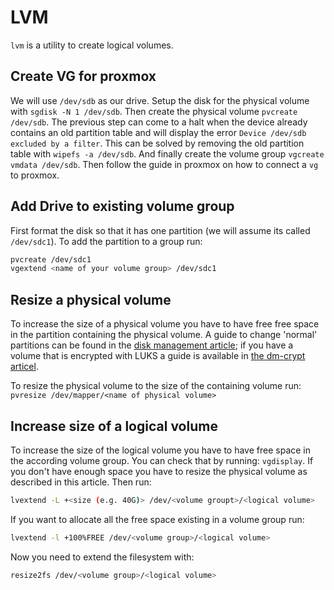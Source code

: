 # LVM

`lvm` is a utility to create logical volumes.

## Create VG for proxmox

We will use `/dev/sdb` as our drive.
Setup the disk for the physical volume with `sgdisk -N 1 /dev/sdb`.
Then create the physical volume `pvcreate /dev/sdb`.
The previous step can come to a halt when the device already contains an old
partition table and will display the error `Device /dev/sdb excluded by a filter`.
This can be solved by removing the old partition table with `wipefs -a /dev/sdb`.
And finally create the volume group `vgcreate vmdata /dev/sdb`.
Then follow the guide in proxmox on how to connect a `vg` to proxmox.

## Add Drive to existing volume group

First format the disk so that it has one partition (we will assume its called
`/dev/sdc1`).
To add the partition to a group run:

```sh
pvcreate /dev/sdc1
vgextend <name of your volume group> /dev/sdc1
```

## Resize a physical volume

To increase the size of a physical volume you have to have free free space
in the partition containing the physical volume.
A guide to change 'normal' partitions can be found in the
[disk management article](./disk-management.md); if you have a volume that is
encrypted with LUKS a guide is available in
[the dm-crypt articel](./dm-crypt.md).

To resize the physical volume to the size of the containing volume run:
`pvresize /dev/mapper/<name of physical volume>`

## Increase size of a logical volume

To increase the size of the logical volume you have to have free space in the
according volume group. You can check that by running: `vgdisplay`.
If you don't have enough space you have to resize the physical volume as
described in this article.
Then run:

```sh
lvextend -L +<size (e.g. 40G)> /dev/<volume groupt>/<logical volume>
```

If you want to allocate all the free space existing in a volume group run:

```sh
lvextend -l +100%FREE /dev/<volume group>/<logical volume>
```

Now you need to extend the filesystem with:

```sh
resize2fs /dev/<volume group>/<logical volume>
```
